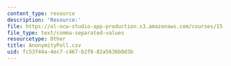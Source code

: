 ```yaml
---
content_type: resource
description: 'Resource:'
file: https://ol-ocw-studio-app-production.s3.amazonaws.com/courses/15-071-the-analytics-edge-spring-2017/fc53f44a4ec7c467b2f882a5636b0d3b_AnonymityPoll.csv
file_type: text/comma-separated-values
resourcetype: Other
title: AnonymityPoll.csv
uid: fc53f44a-4ec7-c467-b2f8-82a5636b0d3b
---
```

